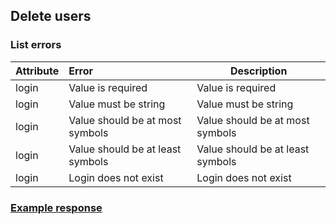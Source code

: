 ## Delete users
### List errors
| Attribute | Error                                        | Description                                        |
|-----------|:---------------------------------------------|----------------------------------------------------|
| login     | Value is required                            | Value is required  |
| login     | Value must be string                         | Value must be string     |
| login     | Value should be at most <max limit> symbols  | Value should be at most <max limit> symbols |
| login     | Value should be at least <min limit> symbols | Value should be at least <min limit> symbols      |
| login     | Login does not exist                         | Login does not exist                                |

### [Example response](https://github.com/cleverlms/integration-docs/blob/master/examples/v3/user/login_delete.json)